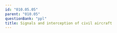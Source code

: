 ```yaml
---
id: "010.05.05"
parent: "010.05"
questionBank: "ppl"
title: Signals and interception of civil aircraft
---
```

